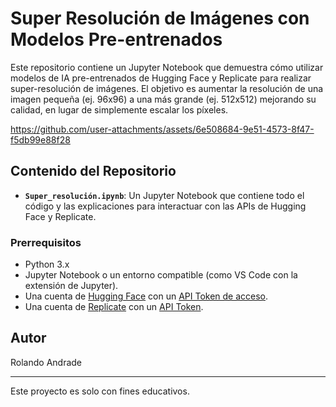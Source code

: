 # Super Resolución de Imágenes con Modelos Pre-entrenados

Este repositorio contiene un Jupyter Notebook que demuestra cómo utilizar modelos de IA pre-entrenados de Hugging Face y Replicate para realizar super-resolución de imágenes. El objetivo es aumentar la resolución de una imagen pequeña (ej. 96x96) a una más grande (ej. 512x512) mejorando su calidad, en lugar de simplemente escalar los píxeles.

https://github.com/user-attachments/assets/6e508684-9e51-4573-8f47-f5db99e88f28


## Contenido del Repositorio

- **`Super_resolución.ipynb`**: Un Jupyter Notebook que contiene todo el código y las explicaciones para interactuar con las APIs de Hugging Face y Replicate.

### Prerrequisitos

- Python 3.x
- Jupyter Notebook o un entorno compatible (como VS Code con la extensión de Jupyter).
- Una cuenta de [Hugging Face](https://huggingface.co/) con un [API Token de acceso](https://huggingface.co/settings/tokens).
- Una cuenta de [Replicate](https://replicate.com/) con un [API Token](https://replicate.com/account/api-tokens).


## Autor
Rolando Andrade

---

Este proyecto es solo con fines educativos.
